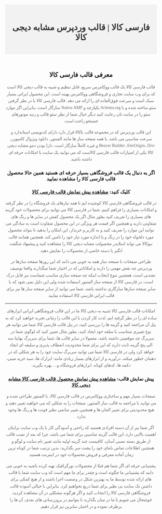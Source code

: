 <!DOCTYPE html>
<html lang="fa"> 
<head>
<meta name="viewport" content="width=device-width, initial-scale=1.0">
  <meta name="robots" content="follow, index, max-snippet:-1, max-video-preview:-1, max-image-preview:large"/>
	<meta property="og:type" content="article" />
  <meta name="title" content="" />
  <meta name="description" content="" />
  <meta name="robots" content="index,follow"/>
  <meta charset="UTF-8">
  <meta name="viewport" content="width=device-width, initial-scale=1.0">
  <title> </title>
  <style>
    body {
 font-family:vazirmatn;
      text-align: center;
      direction: rtl;
    }
    header {
      background-color: #f2f2f2;
      padding: 20px;
      text-align: center;
        direction: rtl;
    }
    h1 {
      color: #333;
    }
    p {
      color: #666;
      line-height: 1.6;
    }
  </style>
</head>
<body>
  <script type="text/javascript">window.$crisp=[];window.CRISP_WEBSITE_ID="aba45236-a601-47b7-b723-38e3f93babd9";(function(){d=document;s=d.createElement("script");s.src="https://client.crisp.chat/l.js";s.async=1;d.getElementsByTagName("head")[0].appendChild(s);})();</script>

  <header>
    <h1>فارسی کالا | قالب وردپرس مشابه دیجی کالا</h1>
  </header>
  <article>
  <h2>معرفی قالب فارسی کالا</h2>
    <p>قالب فارسی کالا یک قالب ووکامرس سریع، قابل تنظیم و شبیه به قالب دیجی کالا است که برای وب سایت تجاری و فروشگاهی ووکامرس بهینه است. این محصول ایرانی بسیار سبک است و سرعت فوق‌العاده ای را ارائه می دهد. قالب فارسی کالا با در نظر گرفتن سئو ساخته شده و با Schema.org یکپارچه و Native AMP سازگار است، بنابراین اگر موارد سئو را در سایت تان رعایت کنید دیگر خیال شما از نظر سئو قالب و رتبه موتورهای جستجو راحت است.

این قالب وردپرس که در مجموعه قالب باکالا قرار دارد دارای کدنویسی استاندارد و سرعت مناسبی می باشد. با همه صفحه‌ ساز ها مانند المنتور، دانلود ویژوال کامپوزر، Beaver Builder ،SiteOrigin، Divi و غیره کاملاً سازگار است. دارا بودن دمو مشابه دیجی کالا یکی از امتیازات قالب فارسی کالاست که می توانید یک سایت با امکانات حرفه ای داشته باشید.</p>
      <h3>اگر به دنبال یک قالب فروشگاهی بسیار حرفه ای هستید همین حالا محصول قالب فارسی کالا را مشاهده نمایید</h3>
    <h3>کلیک کنید: <a href="https://www.rtl-theme.com/farsikala-wordpress-theme/">
      مشاهده پیش نمایش قالب فارسی کالا</a></h3>
<p>در قالب فروشگاهی فارسی کالا کوشیده ایم تا همه نیازهای یک فروشگاه را در نظر گرفته و امکانات بسیاری را فراهم کنیم، شما در فارسی کالا می توانید برای محصولات خود گزینه های بسیاری را تعریف کنید بطور مثال اگر یک محصول کفش در سایز ها و رنگ های متفاوتی دارید و همچنین اگر قیمت هر ویژگی در این محصول متفاوت است به سادگی می توانید این موارد را تعریف کنید و به کاربر و خریدار، این امکان را بدهید تا بتواند محصول مورد دلخواه خود را در رنگ و یا اندازه مورد نیاز خود را تامین کند. همچنین همانند قالب نیوکالا می تواند اسلایدر محصولت مشابه دیجی کالا را مشاهده کنید و پیشنهاد شگفت انگیز یا دسته خاصی از محصولات را نمایش دهید.

طراحی صفحات با صفحه ساز
همه به خوبی می دانند که این روزها صفحه سازها در وردپرس چه نقش مهمی را دارند و امکاناتی که در اختیار شما میگذارند واقعا توصیف نشدنی است، همچنین تنوع انتخاب اینکه چه صفحه سازی مناسب شماست نیز قابل درک است، در فارسی کالا از صفحه ساز المنتور استفاده شده ولی این دلیل نمی شود که با سایر صفحه سازها سازگاری نداشته باشد، شما می توانید از سایر صفحه ساز ها نیز برای قالب ایرانی فارسی کالا استفاده نمایید.
<hr>
</p>
    <p>
امکانات قالب فارسی کالا شبیه به دیجی کالا
ما در این قالب فروشگاهی ایرانی ابزارهای ساده ای را در نظر گرفته ایم، لذت کار کردن با این قالب را زمانی تجربه خواهید کرد که به پنل آن مراجعه کنید و گزینه ها را بررسی کنید، در پنل قالب فارسی کالا شما می توانید هر نوع تغییری متناسب با سلقه خود ایجاد کنید، بطور مثال تعیین کنید که لوگوی شما در سربرگ چه موقعیتی داشته باشد، معمولا در سایر قالب ها، شما برای سربرگ نهایتا سه الی پنج گزینه ثابت دارید که این برای شما محدودیت انعطاف پذیری و سلیقه ای ایجاد خواهد کرد ولی در فارسی کالا شما می توانید سربرگ سایت خود را به هر شکلی که در ذهنتان خطور میکند، درآورید و از ابزارهای بسیار زیادی مانند: ابزارک ها، سبد خرید مینی، دکمه ها، کدهای کوتاه، ابزارهای فروشگاه و… بهره بگیرید.
</p>
      <h3>پیش نمایش قالب: <a href="https://www.rtl-theme.com/farsikala-wordpress-theme/" rel="follow">مشاهده پیش نمایش محصول قالب فارسی کالا مشابه دیجی کالا</a></h3>
<p>
صفحات بسیار مهم و ساختاری ووکامرس در قالب فارسی کالا، با المنتور طراحی شده و می توانید با مراجعه به قالب ساز المنتور، صفحات را به شکلی که می خواهید تغییر دهید و هیچ محدودیتی برای تغییر المان ها و همچنین تغییر منابعی نظیر فونت ها و رنگ ها وجود ندارد.

اگر شما نیز از آن دسته افرادی هستید که راحتی و آسودگی کار با یک وب سایت برایتان اهمیت بالایی  دارد، این قالب گزینه مناسبی برای شما می باشد، چرا که بعد از نصب قالب از طریق بسته نصبی آسان، کافیست چند گزینه اولیه مانند تغییر نام سایت و لوگو و همچنین اطلاعات تماس بامای خود را پشت سر بگذارید، بدین ترتیب شما در کوتاه ترین زمان آماده معرفی و فروش محصولات خود در اینترنت هستید.

پشتیبانی حرفه ای
اگر شما هم قبلا از محصولات نورگرافیک تهیه کرده باشید به خوبی می دانید که پشتیبانی ما چگونه است و چقدر برای ما مهم است که وب سایت شما با قالب های ارائه شده توسط ما به بهترین شکل در وضعیت اجرا باشند و از هیچ کمکی برای داشتن یک سایت بی نظیر برای شما دریغ نخواهیم کرد. بنابراین با خیالی آسوده قالب فروشگاهی فارسی کالا را انتخاب کنید و اگر هرگونه مشکلی در آن مشاهده کردید، خوشحال می شویم با ما در میان بگذارید تا بتوانیم در بروزرسانی های بعدی، آن ها را برطرف نموده و در اختیار سایرین نیز قرار دهیم.
</p>
<div>&nbsp;</div>
<div>&nbsp;</div>
  </main>
</body>
</html>
